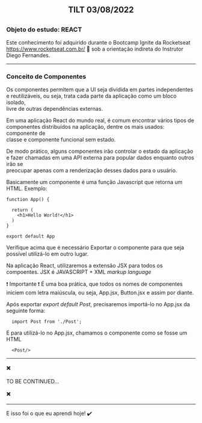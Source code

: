 <h2 style="text-align: center; font-weight: bold;">TILT 03/08/2022 <h2>

### Objeto do estudo: REACT

Este conhecimento foi adquirido durante o Bootcamp Ignite da Rocketseat https://www.rocketseat.com.br/ 🚀 sob a orientação indireta do Instrutor Diego Fernandes.

---

### Conceito de Componentes

  Os componentes permitem que a UI seja dividida em partes independentes e reutilizáveis, ou seja, trata cada parte da aplicação como um bloco isolado, </br>
  livre de outras dependências externas.
  
  Em uma aplicação React do mundo real, é comum encontrar vários tipos de componentes distribuídos na aplicação, dentre os mais usados: componente de </br>
  classe e componente funcional sem estado.

  De modo prático, alguns componentes irão controlar o estado da aplicação e fazer chamadas em uma API externa para popular dados enquanto outros irão se </br>
  preocupar apenas com a renderização desses dados para o usuário.
  
  
 Basicamente um componente é uma função Javascript que retorna um HTML. Exemplo:

    function App() {

      return (
        <h1>Hello World!</h1>
      )
    }

    export default App
    
 Verifique acima que é necessário Exportar o componente para que seja possível utilizá-lo em outro lugar.
    
 Na aplicação React, utilizaremos a extensão JSX para todos os compoentes. JSX é JAVASCRIPT + XML *markup language*
 
 ❗ Importante ❗
 É uma boa prática, que todos os nomes de componentes iniciem com letra maiúscula, ou seja, App.jsx, Button.jsx e assim por diante.
 
 Após exportar *export default Post*, precisaremos importá-lo no App.jsx da seguinte forma:
      
      import Post from './Post';
      
 E para utilizá-lo no App.jsx, chamamos o componente como se fosse um HTML
  
      <Post/>
 
---

✖️

TO BE CONTINUED...

✖️


---
E isso foi o que eu aprendi hoje! :heavy_check_mark:

